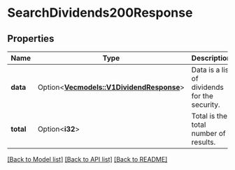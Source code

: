 # SearchDividends200Response

## Properties

Name | Type | Description | Notes
------------ | ------------- | ------------- | -------------
**data** | Option<[**Vec<models::V1DividendResponse>**](v1DividendResponse.md)> | Data is a list of dividends for the security. | [optional]
**total** | Option<**i32**> | Total is the total number of results. | [optional]

[[Back to Model list]](../README.md#documentation-for-models) [[Back to API list]](../README.md#documentation-for-api-endpoints) [[Back to README]](../README.md)


